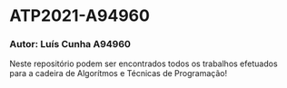 # ATP2021-A94960
### Autor: Luís Cunha A94960

Neste repositório podem ser encontrados todos os trabalhos efetuados para a cadeira de Algorítmos e Técnicas de Programação!

